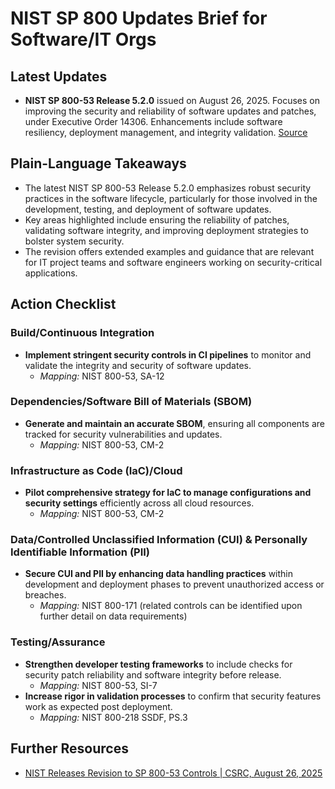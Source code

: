 # NIST SP 800 Updates Brief for Software/IT Orgs

## Latest Updates
- **NIST SP 800-53 Release 5.2.0** issued on August 26, 2025. Focuses on improving the security and reliability of software updates and patches, under Executive Order 14306. Enhancements include software resiliency, deployment management, and integrity validation. [Source](https://csrc.nist.gov/News/2025/nist-releases-revision-to-sp-800-53-controls)

## Plain-Language Takeaways
- The latest NIST SP 800-53 Release 5.2.0 emphasizes robust security practices in the software lifecycle, particularly for those involved in the development, testing, and deployment of software updates.
- Key areas highlighted include ensuring the reliability of patches, validating software integrity, and improving deployment strategies to bolster system security.
- The revision offers extended examples and guidance that are relevant for IT project teams and software engineers working on security-critical applications.

## Action Checklist

### Build/Continuous Integration
- **Implement stringent security controls in CI pipelines** to monitor and validate the integrity and security of software updates.
  - _Mapping:_ NIST 800-53, SA-12

### Dependencies/Software Bill of Materials (SBOM)
- **Generate and maintain an accurate SBOM**, ensuring all components are tracked for security vulnerabilities and updates.
  - _Mapping:_ NIST 800-53, CM-2

### Infrastructure as Code (IaC)/Cloud
- **Pilot comprehensive strategy for IaC to manage configurations and security settings** efficiently across all cloud resources.
  - _Mapping:_ NIST 800-53, CM-2

### Data/Controlled Unclassified Information (CUI) & Personally Identifiable Information (PII)
- **Secure CUI and PII by enhancing data handling practices** within development and deployment phases to prevent unauthorized access or breaches.
  - _Mapping:_ NIST 800-171 (related controls can be identified upon further detail on data requirements)

### Testing/Assurance
- **Strengthen developer testing frameworks** to include checks for security patch reliability and software integrity before release.
  - _Mapping:_ NIST 800-53, SI-7
- **Increase rigor in validation processes** to confirm that security features work as expected post deployment.
  - _Mapping:_ NIST 800-218 SSDF, PS.3

## Further Resources
- [NIST Releases Revision to SP 800-53 Controls | CSRC, August 26, 2025](https://csrc.nist.gov/News/2025/nist-releases-revision-to-sp-800-53-controls)